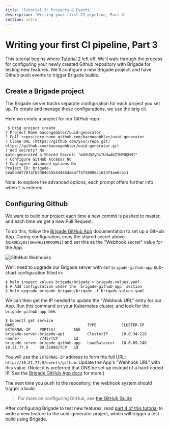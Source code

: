 ```yaml
---
title: 'Tutorial 3: Projects & Events'
description: 'Writing your first CI pipeline, Part 3'
section: intro
---
```


# Writing your first CI pipeline, Part 3

This tutorial begins where [Tutorial 2][part2] left off. We’ll walk through the process for configuring your newly created Github repository with Brigade for testing new features. We'll configure a new Brigade project, and have Github push events to trigger Brigade builds.

## Create a Brigade project

The Brigade server tracks separate configuration for each project you set up. To create and manage these configurations, we use the [brig](https://github.com/Azure/brigade/tree/master/brig) cli.

Here we create a project for our GitHub repo:

```console
 $ brig project create
? Project Name bacongobbler/uuid-generator
? Full repository name github.com/bacongobbler/uuid-generator
? Clone URL (https://github.com/your/repo.git) https://github.com/bacongobbler/uuid-generator.git
? Add secrets? No
Auto-generated a Shared Secret: "mDXUDZyDsTUHw4KZIMPOQMN1"
? Configure GitHub Access? No
? Configure advanced options No
Project ID: brigade-5ea0b3d7707afb5d04d55544485da6aff4f58006c1633f4ae0cb11
```

Note: to explore the advanced options, each prompt offers further info when `?` is entered.

## Configuring Github

We want to build our project each time a new commit is pushed to master, and each time we get a new Pull Request.

To do this, follow the [Brigade GitHub App][brigade-github-app] documentation to set up
a GitHub App.  During configuration, copy the shared secret above (`mDXUDZyDsTUHw4KZIMPOQMN1`) and set this as the
"Webhook secret" value for the App.

![GithHub Webhooks](https://docs.brigade.sh/img/img3.png)

We'll need to upgrade our Brigade server with our `brigade-github-app` sub-chart configuration filled in:

```console
$ helm inspect values brigade/brigade > brigade-values.yaml
$ # Add configuration under the `brigade-github-app` section
$ helm upgrade brigade brigade/brigade -f brigade-values.yaml
```

We can then get the IP needed to update the "Webhook URL" entry for our App.  Run this command on your
Kubernetes cluster, and look for the `brigade-github-app` line:

```console
$ kubectl get service
NAME                                TYPE           CLUSTER-IP     EXTERNAL-IP    PORT(S)        AGE
brigade-server-brigade-api          ClusterIP      10.0.34.228    <none>         7745/TCP       1d
brigade-server-brigade-github-app   LoadBalancer   10.0.69.248    10.21.77.9     80:31980/TCP   1d
```

You will use the `EXTERNAL-IP` address to form the full URL: `http://10.21.77.9/events/github`.
Update the App's "Webhook URL" with this value.  (Note: it is preferred that DNS be set up instead of
a hard-coded IP.  See the [Brigade GitHub App docs][brigade-github-app] for more.)

The next time you push to the repository, the webhook system should trigger a build.

> For more on configuring GitHub, see [the GitHub Guide](../topics/github.md)

After configuring Brigade to test new features, read [part 4 of this tutorial][part4] to write a new feature to the uuid-generator project, which will trigger a test build using Brigade.

[part2]: ../tutorial02
[part4]: ../tutorial04
[brigade-github-app]: https://github.com/Azure/brigade-github-app